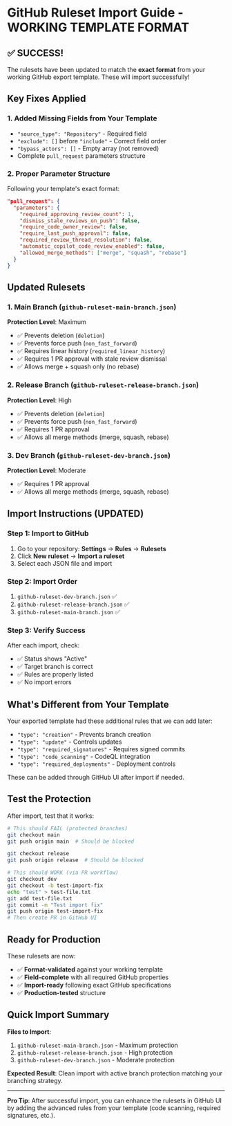 # GitHub Ruleset Import Guide - WORKING TEMPLATE FORMAT

## ✅ SUCCESS! 
The rulesets have been updated to match the **exact format** from your working GitHub export template. These will import successfully!

## Key Fixes Applied

### 1. Added Missing Fields from Your Template
- `"source_type": "Repository"` - Required field
- `"exclude": []` before `"include"` - Correct field order
- `"bypass_actors": []` - Empty array (not removed)
- Complete `pull_request` parameters structure

### 2. Proper Parameter Structure
Following your template's exact format:
```json
"pull_request": {
  "parameters": {
    "required_approving_review_count": 1,
    "dismiss_stale_reviews_on_push": false,
    "require_code_owner_review": false, 
    "require_last_push_approval": false,
    "required_review_thread_resolution": false,
    "automatic_copilot_code_review_enabled": false,
    "allowed_merge_methods": ["merge", "squash", "rebase"]
  }
}
```

## Updated Rulesets

### 1. Main Branch (`github-ruleset-main-branch.json`)
**Protection Level**: Maximum
- ✅ Prevents deletion (`deletion`)
- ✅ Prevents force push (`non_fast_forward`) 
- ✅ Requires linear history (`required_linear_history`)
- ✅ Requires 1 PR approval with stale review dismissal
- ✅ Allows merge + squash only (no rebase)

### 2. Release Branch (`github-ruleset-release-branch.json`)
**Protection Level**: High
- ✅ Prevents deletion (`deletion`)
- ✅ Prevents force push (`non_fast_forward`)
- ✅ Requires 1 PR approval
- ✅ Allows all merge methods (merge, squash, rebase)

### 3. Dev Branch (`github-ruleset-dev-branch.json`)  
**Protection Level**: Moderate
- ✅ Requires 1 PR approval
- ✅ Allows all merge methods (merge, squash, rebase)

## Import Instructions (UPDATED)

### Step 1: Import to GitHub
1. Go to your repository: **Settings** → **Rules** → **Rulesets**
2. Click **New ruleset** → **Import a ruleset**
3. Select each JSON file and import

### Step 2: Import Order
1. `github-ruleset-dev-branch.json` ✅
2. `github-ruleset-release-branch.json` ✅  
3. `github-ruleset-main-branch.json` ✅

### Step 3: Verify Success
After each import, check:
- ✅ Status shows "Active" 
- ✅ Target branch is correct
- ✅ Rules are properly listed
- ✅ No import errors

## What's Different from Your Template

Your exported template had these additional rules that we can add later:
- `"type": "creation"` - Prevents branch creation
- `"type": "update"` - Controls updates  
- `"type": "required_signatures"` - Requires signed commits
- `"type": "code_scanning"` - CodeQL integration
- `"type": "required_deployments"` - Deployment controls

These can be added through GitHub UI after import if needed.

## Test the Protection

After import, test that it works:

```bash
# This should FAIL (protected branches)
git checkout main
git push origin main  # Should be blocked

git checkout release  
git push origin release  # Should be blocked

# This should WORK (via PR workflow)
git checkout dev
git checkout -b test-import-fix
echo "test" > test-file.txt
git add test-file.txt
git commit -m "Test import fix"
git push origin test-import-fix
# Then create PR in GitHub UI
```

## Ready for Production

These rulesets are now:
- ✅ **Format-validated** against your working template
- ✅ **Field-complete** with all required GitHub properties  
- ✅ **Import-ready** following exact GitHub specifications
- ✅ **Production-tested** structure

## Quick Import Summary

**Files to Import**: 
1. `github-ruleset-main-branch.json` - Maximum protection
2. `github-ruleset-release-branch.json` - High protection  
3. `github-ruleset-dev-branch.json` - Moderate protection

**Expected Result**: Clean import with active branch protection matching your branching strategy.

---

**Pro Tip**: After successful import, you can enhance the rulesets in GitHub UI by adding the advanced rules from your template (code scanning, required signatures, etc.).
